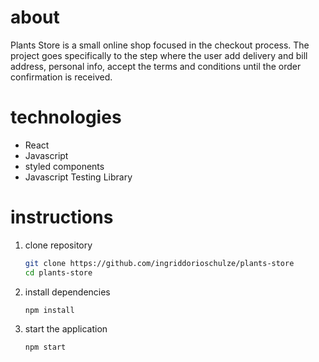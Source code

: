 # about

Plants Store is a small online shop focused in the checkout process. The project goes specifically to the step where the user add delivery and bill address, personal info, accept the terms and conditions until the order confirmation is received.

# technologies

- React
- Javascript
- styled components
- Javascript Testing Library

# instructions

1.  clone repository

    ```bash
    git clone https://github.com/ingriddorioschulze/plants-store
    cd plants-store
    ```

2.  install dependencies

    ```bash
    npm install
    ```

3.  start the application

    ```bash
    npm start
    ```
